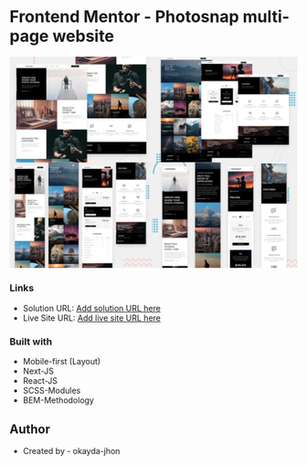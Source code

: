 # Frontend Mentor - Photosnap multi-page website

![](./screenshot.jpg)

### Links

- Solution URL: [Add solution URL here](https://github.com/okayda/next-photo-gallery.git)
- Live Site URL: [Add live site URL here](https://jhon-okayda-photosnap-multi-page-bgwx3a0qc-okayda.vercel.app)

### Built with

- Mobile-first (Layout)
- Next-JS
- React-JS
- SCSS-Modules
- BEM-Methodology

## Author

- Created by - okayda-jhon
